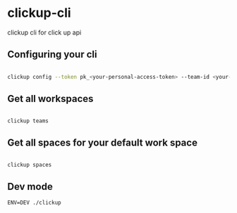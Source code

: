 # clickup-cli
clickup cli for click up api


## Configuring your cli

```bash

clickup config --token pk_<your-personal-access-token> --team-id <your-team-id>

```

## Get all workspaces

```

clickup teams

```

## Get all spaces for your default work space

```

clickup spaces

```

## Dev mode 

```
ENV=DEV ./clickup
```